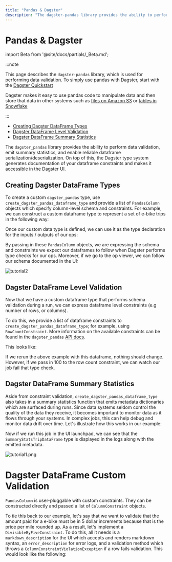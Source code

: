 ```yaml
---
title: "Pandas & Dagster"
description: "The dagster-pandas library provides the ability to perform data validation, emit summary statistics, and enable reliable dataframe serialization/deserialization."
---
```


# Pandas & Dagster

import Beta from '@site/docs/partials/\_Beta.md';

<Beta />

:::note

This page describes the `dagster-pandas` library, which is used for performing data validation. To simply use pandas with Dagster, start with the [Dagster Quickstart](/getting-started/quickstart)

Dagster makes it easy to use pandas code to manipulate data and then store
that data in other systems such as [files on Amazon S3](/api/python-api/libraries/dagster-aws#dagster_aws.s3.s3_pickle_io_manager) or [tables in Snowflake](/integrations/libraries/snowflake/using-snowflake-with-dagster)

:::

- [Creating Dagster DataFrame Types](#creating-dagster-dataframe-types)
- [Dagster DataFrame Level Validation](#dagster-dataframe-level-validation)
- [Dagster DataFrame Summary Statistics](#dagster-dataframe-summary-statistics)

The `dagster_pandas` library provides the ability to perform data validation, emit summary statistics, and enable reliable dataframe serialization/deserialization. On top of this, the Dagster type system generates documentation of your dataframe constraints and makes it accessible in the Dagster UI.

## Creating Dagster DataFrame Types

To create a custom `dagster_pandas` type, use `create_dagster_pandas_dataframe_type` and provide a list of `PandasColumn` objects which specify column-level schema and constraints. For example, we can construct a custom dataframe type to represent a set of e-bike trips in the following way:


<CodeExample path="docs_snippets/docs_snippets/legacy/dagster_pandas_guide/core_trip.py" startAfter="start_core_trip_marker_0" endBefore="end_core_trip_marker_0" />

Once our custom data type is defined, we can use it as the type declaration for the inputs / outputs of our ops:

<CodeExample path="docs_snippets/docs_snippets/legacy/dagster_pandas_guide/core_trip.py" startAfter="start_core_trip_marker_1" endBefore="end_core_trip_marker_1" />

By passing in these `PandasColumn` objects, we are expressing the schema and constraints we expect our dataframes to follow when Dagster performs type checks for our ops. Moreover, if we go to the op viewer, we can follow our schema documented in the UI:

![tutorial2](/images/integrations/pandas/tutorial2.png)

## Dagster DataFrame Level Validation

Now that we have a custom dataframe type that performs schema validation during a run, we can express dataframe level constraints (e.g number of rows, or columns).

To do this, we provide a list of dataframe constraints to `create_dagster_pandas_dataframe_type`; for example, using `RowCountConstraint`. More information on the available constraints can be found in the `dagster_pandas` [API docs](/api/python-api/libraries/dagster-pandas).

This looks like:

<CodeExample path="docs_snippets/docs_snippets/legacy/dagster_pandas_guide/shape_constrained_trip.py" startAfter="start_create_type" endBefore="end_create_type" />

If we rerun the above example with this dataframe, nothing should change. However, if we pass in 100 to the row count constraint, we can watch our job fail that type check.

## Dagster DataFrame Summary Statistics

Aside from constraint validation, `create_dagster_pandas_dataframe_type` also takes in a summary statistics function that emits metadata dictionaries which are surfaced during runs. Since data systems seldom control the quality of the data they receive, it becomes important to monitor data as it flows through your systems. In complex jobs, this can help debug and monitor data drift over time. Let's illustrate how this works in our example:

<CodeExample path="docs_snippets/docs_snippets/legacy/dagster_pandas_guide/summary_stats.py" startAfter="start_summary" endBefore="end_summary" />

Now if we run this job in the UI launchpad, we can see that the `SummaryStatsTripDataFrame` type is displayed in the logs along with the emitted metadata.

![tutorial1.png](/images/integrations/pandas/tutorial1.png)

# Dagster DataFrame Custom Validation

`PandasColumn` is user-pluggable with custom constraints. They can be constructed directly and passed a list of `ColumnConstraint` objects.

To tie this back to our example, let's say that we want to validate that the amount paid for a e-bike must be in 5 dollar increments because that is the price per mile rounded up. As a result, let's implement a `DivisibleByFiveConstraint`. To do this, all it needs is a `markdown_description` for the UI which accepts and renders markdown syntax, an `error_description` for error logs, and a validation method which throws a `ColumnConstraintViolationException` if a row fails validation. This would look like the following:

<CodeExample path="docs_snippets/docs_snippets/legacy/dagster_pandas_guide/custom_column_constraint.py" startAfter="start_custom_col" endBefore="end_custom_col" />
